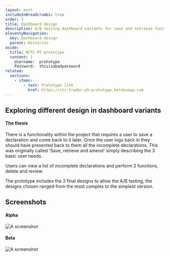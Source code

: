 ```yaml
---
layout: post
includeInBreadcrumbs: true
order: 1
title: Dashboard design
description: A/B testing dashboard variants for save and retrieve functionality.
eleventyNavigation:
  key: Dashboard design
  parent: Histories
aside:
  title: NCTS P5 prototype
  content: |
    Username:  prototype
    Password:  thisisabadpassword
related:
  sections:
    - items:
        - text: Prototype link
          href: https://ctc-trader-p5-prototype.herokuapp.com
---
```


## Exploring different design in dashboard variants

#### The thesis

There is a functionality within the project that requires a user to save a declaration and come back to it later. Once the user logs back in they should have presented back to them all the incomplete declarations. This was originally called 'Save, retrieve and amend' simply describing the 3 basic user needs.

Users can view a list of incomplete declarations and perform 2 functions, delete and review.

The prototype includes the 2 final designs to allow the A/B testing, the designs chosen ranged from the most complex to the simplest version.

## Screenshots

#### Alpha

![A screenshot](/assets/dashboard-design/01.png "A screenshot of the dashboard alpha version")
<br>

#### Beta

![A screenshot](/assets/dashboard-design/02.png "A screenshot of the dashboard beta version")
<br>
